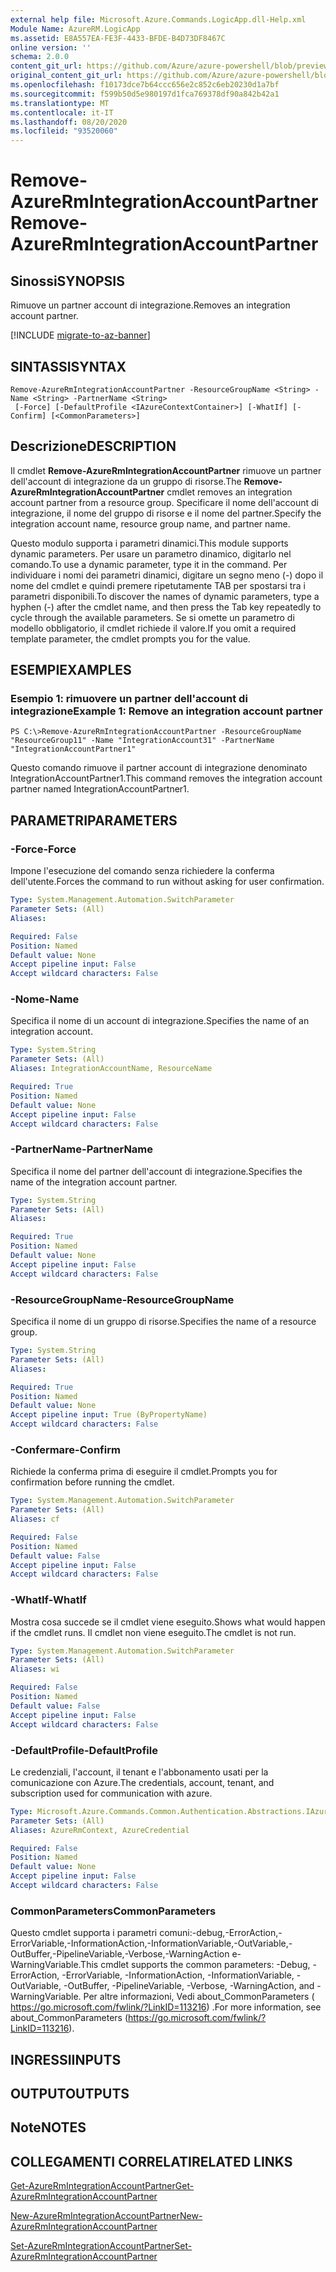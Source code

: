 ```yaml
---
external help file: Microsoft.Azure.Commands.LogicApp.dll-Help.xml
Module Name: AzureRM.LogicApp
ms.assetid: E8A557EA-FE3F-4433-BFDE-B4D73DF8467C
online version: ''
schema: 2.0.0
content_git_url: https://github.com/Azure/azure-powershell/blob/preview/src/ResourceManager/LogicApp/Commands.LogicApp/help/Remove-AzureRmIntegrationAccountPartner.md
original_content_git_url: https://github.com/Azure/azure-powershell/blob/preview/src/ResourceManager/LogicApp/Commands.LogicApp/help/Remove-AzureRmIntegrationAccountPartner.md
ms.openlocfilehash: f10173dce7b64ccc656e2c852c6eb20230d1a7bf
ms.sourcegitcommit: f599b50d5e980197d1fca769378df90a842b42a1
ms.translationtype: MT
ms.contentlocale: it-IT
ms.lasthandoff: 08/20/2020
ms.locfileid: "93520060"
---
```

# <span data-ttu-id="eec53-101">Remove-AzureRmIntegrationAccountPartner</span><span class="sxs-lookup"><span data-stu-id="eec53-101">Remove-AzureRmIntegrationAccountPartner</span></span>

## <span data-ttu-id="eec53-102">Sinossi</span><span class="sxs-lookup"><span data-stu-id="eec53-102">SYNOPSIS</span></span>
<span data-ttu-id="eec53-103">Rimuove un partner account di integrazione.</span><span class="sxs-lookup"><span data-stu-id="eec53-103">Removes an integration account partner.</span></span>

[!INCLUDE [migrate-to-az-banner](../../includes/migrate-to-az-banner.md)]

## <span data-ttu-id="eec53-104">SINTASSI</span><span class="sxs-lookup"><span data-stu-id="eec53-104">SYNTAX</span></span>

```
Remove-AzureRmIntegrationAccountPartner -ResourceGroupName <String> -Name <String> -PartnerName <String>
 [-Force] [-DefaultProfile <IAzureContextContainer>] [-WhatIf] [-Confirm] [<CommonParameters>]
```

## <span data-ttu-id="eec53-105">Descrizione</span><span class="sxs-lookup"><span data-stu-id="eec53-105">DESCRIPTION</span></span>
<span data-ttu-id="eec53-106">Il cmdlet **Remove-AzureRmIntegrationAccountPartner** rimuove un partner dell'account di integrazione da un gruppo di risorse.</span><span class="sxs-lookup"><span data-stu-id="eec53-106">The **Remove-AzureRmIntegrationAccountPartner** cmdlet removes an integration account partner from a resource group.</span></span>
<span data-ttu-id="eec53-107">Specificare il nome dell'account di integrazione, il nome del gruppo di risorse e il nome del partner.</span><span class="sxs-lookup"><span data-stu-id="eec53-107">Specify the integration account name, resource group name, and partner name.</span></span>

<span data-ttu-id="eec53-108">Questo modulo supporta i parametri dinamici.</span><span class="sxs-lookup"><span data-stu-id="eec53-108">This module supports dynamic parameters.</span></span>
<span data-ttu-id="eec53-109">Per usare un parametro dinamico, digitarlo nel comando.</span><span class="sxs-lookup"><span data-stu-id="eec53-109">To use a dynamic parameter, type it in the command.</span></span>
<span data-ttu-id="eec53-110">Per individuare i nomi dei parametri dinamici, digitare un segno meno (-) dopo il nome del cmdlet e quindi premere ripetutamente TAB per spostarsi tra i parametri disponibili.</span><span class="sxs-lookup"><span data-stu-id="eec53-110">To discover the names of dynamic parameters, type a hyphen (-) after the cmdlet name, and then press the Tab key repeatedly to cycle through the available parameters.</span></span>
<span data-ttu-id="eec53-111">Se si omette un parametro di modello obbligatorio, il cmdlet richiede il valore.</span><span class="sxs-lookup"><span data-stu-id="eec53-111">If you omit a required template parameter, the cmdlet prompts you for the value.</span></span>

## <span data-ttu-id="eec53-112">ESEMPI</span><span class="sxs-lookup"><span data-stu-id="eec53-112">EXAMPLES</span></span>

### <span data-ttu-id="eec53-113">Esempio 1: rimuovere un partner dell'account di integrazione</span><span class="sxs-lookup"><span data-stu-id="eec53-113">Example 1: Remove an integration account partner</span></span>
```
PS C:\>Remove-AzureRmIntegrationAccountPartner -ResourceGroupName "ResourceGroup11" -Name "IntegrationAccount31" -PartnerName "IntegrationAccountPartner1"
```

<span data-ttu-id="eec53-114">Questo comando rimuove il partner account di integrazione denominato IntegrationAccountPartner1.</span><span class="sxs-lookup"><span data-stu-id="eec53-114">This command removes the integration account partner named IntegrationAccountPartner1.</span></span>

## <span data-ttu-id="eec53-115">PARAMETRI</span><span class="sxs-lookup"><span data-stu-id="eec53-115">PARAMETERS</span></span>

### <span data-ttu-id="eec53-116">-Force</span><span class="sxs-lookup"><span data-stu-id="eec53-116">-Force</span></span>
<span data-ttu-id="eec53-117">Impone l'esecuzione del comando senza richiedere la conferma dell'utente.</span><span class="sxs-lookup"><span data-stu-id="eec53-117">Forces the command to run without asking for user confirmation.</span></span>

```yaml
Type: System.Management.Automation.SwitchParameter
Parameter Sets: (All)
Aliases: 

Required: False
Position: Named
Default value: None
Accept pipeline input: False
Accept wildcard characters: False
```

### <span data-ttu-id="eec53-118">-Nome</span><span class="sxs-lookup"><span data-stu-id="eec53-118">-Name</span></span>
<span data-ttu-id="eec53-119">Specifica il nome di un account di integrazione.</span><span class="sxs-lookup"><span data-stu-id="eec53-119">Specifies the name of an integration account.</span></span>

```yaml
Type: System.String
Parameter Sets: (All)
Aliases: IntegrationAccountName, ResourceName

Required: True
Position: Named
Default value: None
Accept pipeline input: False
Accept wildcard characters: False
```

### <span data-ttu-id="eec53-120">-PartnerName</span><span class="sxs-lookup"><span data-stu-id="eec53-120">-PartnerName</span></span>
<span data-ttu-id="eec53-121">Specifica il nome del partner dell'account di integrazione.</span><span class="sxs-lookup"><span data-stu-id="eec53-121">Specifies the name of the integration account partner.</span></span>

```yaml
Type: System.String
Parameter Sets: (All)
Aliases: 

Required: True
Position: Named
Default value: None
Accept pipeline input: False
Accept wildcard characters: False
```

### <span data-ttu-id="eec53-122">-ResourceGroupName</span><span class="sxs-lookup"><span data-stu-id="eec53-122">-ResourceGroupName</span></span>
<span data-ttu-id="eec53-123">Specifica il nome di un gruppo di risorse.</span><span class="sxs-lookup"><span data-stu-id="eec53-123">Specifies the name of a resource group.</span></span>

```yaml
Type: System.String
Parameter Sets: (All)
Aliases: 

Required: True
Position: Named
Default value: None
Accept pipeline input: True (ByPropertyName)
Accept wildcard characters: False
```

### <span data-ttu-id="eec53-124">-Confermare</span><span class="sxs-lookup"><span data-stu-id="eec53-124">-Confirm</span></span>
<span data-ttu-id="eec53-125">Richiede la conferma prima di eseguire il cmdlet.</span><span class="sxs-lookup"><span data-stu-id="eec53-125">Prompts you for confirmation before running the cmdlet.</span></span>

```yaml
Type: System.Management.Automation.SwitchParameter
Parameter Sets: (All)
Aliases: cf

Required: False
Position: Named
Default value: False
Accept pipeline input: False
Accept wildcard characters: False
```

### <span data-ttu-id="eec53-126">-WhatIf</span><span class="sxs-lookup"><span data-stu-id="eec53-126">-WhatIf</span></span>
<span data-ttu-id="eec53-127">Mostra cosa succede se il cmdlet viene eseguito.</span><span class="sxs-lookup"><span data-stu-id="eec53-127">Shows what would happen if the cmdlet runs.</span></span>
<span data-ttu-id="eec53-128">Il cmdlet non viene eseguito.</span><span class="sxs-lookup"><span data-stu-id="eec53-128">The cmdlet is not run.</span></span>

```yaml
Type: System.Management.Automation.SwitchParameter
Parameter Sets: (All)
Aliases: wi

Required: False
Position: Named
Default value: False
Accept pipeline input: False
Accept wildcard characters: False
```

### <span data-ttu-id="eec53-129">-DefaultProfile</span><span class="sxs-lookup"><span data-stu-id="eec53-129">-DefaultProfile</span></span>
<span data-ttu-id="eec53-130">Le credenziali, l'account, il tenant e l'abbonamento usati per la comunicazione con Azure.</span><span class="sxs-lookup"><span data-stu-id="eec53-130">The credentials, account, tenant, and subscription used for communication with azure.</span></span>

```yaml
Type: Microsoft.Azure.Commands.Common.Authentication.Abstractions.IAzureContextContainer
Parameter Sets: (All)
Aliases: AzureRmContext, AzureCredential

Required: False
Position: Named
Default value: None
Accept pipeline input: False
Accept wildcard characters: False
```

### <span data-ttu-id="eec53-131">CommonParameters</span><span class="sxs-lookup"><span data-stu-id="eec53-131">CommonParameters</span></span>
<span data-ttu-id="eec53-132">Questo cmdlet supporta i parametri comuni:-debug,-ErrorAction,-ErrorVariable,-InformationAction,-InformationVariable,-OutVariable,-OutBuffer,-PipelineVariable,-Verbose,-WarningAction e-WarningVariable.</span><span class="sxs-lookup"><span data-stu-id="eec53-132">This cmdlet supports the common parameters: -Debug, -ErrorAction, -ErrorVariable, -InformationAction, -InformationVariable, -OutVariable, -OutBuffer, -PipelineVariable, -Verbose, -WarningAction, and -WarningVariable.</span></span> <span data-ttu-id="eec53-133">Per altre informazioni, Vedi about_CommonParameters ( https://go.microsoft.com/fwlink/?LinkID=113216) .</span><span class="sxs-lookup"><span data-stu-id="eec53-133">For more information, see about_CommonParameters (https://go.microsoft.com/fwlink/?LinkID=113216).</span></span>

## <span data-ttu-id="eec53-134">INGRESSI</span><span class="sxs-lookup"><span data-stu-id="eec53-134">INPUTS</span></span>

## <span data-ttu-id="eec53-135">OUTPUT</span><span class="sxs-lookup"><span data-stu-id="eec53-135">OUTPUTS</span></span>

## <span data-ttu-id="eec53-136">Note</span><span class="sxs-lookup"><span data-stu-id="eec53-136">NOTES</span></span>

## <span data-ttu-id="eec53-137">COLLEGAMENTI CORRELATI</span><span class="sxs-lookup"><span data-stu-id="eec53-137">RELATED LINKS</span></span>

[<span data-ttu-id="eec53-138">Get-AzureRmIntegrationAccountPartner</span><span class="sxs-lookup"><span data-stu-id="eec53-138">Get-AzureRmIntegrationAccountPartner</span></span>](./Get-AzureRmIntegrationAccountPartner.md)

[<span data-ttu-id="eec53-139">New-AzureRmIntegrationAccountPartner</span><span class="sxs-lookup"><span data-stu-id="eec53-139">New-AzureRmIntegrationAccountPartner</span></span>](./New-AzureRmIntegrationAccountPartner.md)

[<span data-ttu-id="eec53-140">Set-AzureRmIntegrationAccountPartner</span><span class="sxs-lookup"><span data-stu-id="eec53-140">Set-AzureRmIntegrationAccountPartner</span></span>](./Set-AzureRmIntegrationAccountPartner.md)


